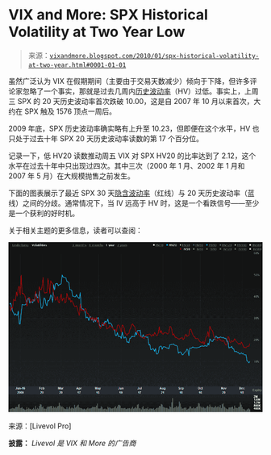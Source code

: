 <!--yml

分类：未分类

日期：2024-05-18 17:18:20

-->

# VIX and More: SPX Historical Volatility at Two Year Low

> 来源：[`vixandmore.blogspot.com/2010/01/spx-historical-volatility-at-two-year.html#0001-01-01`](http://vixandmore.blogspot.com/2010/01/spx-historical-volatility-at-two-year.html#0001-01-01)

虽然广泛认为 VIX 在假期期间（主要由于交易天数减少）倾向于下降，但许多评论家忽略了一个事实，那就是过去几周内[历史波动率](http://vixandmore.blogspot.com/search/label/historical%20volatility)（HV）过低。事实上，上周三 SPX 的 20 天历史波动率首次跌破 10.00，这是自 2007 年 10 月以来首次，大约在 SPX 触及 1576 顶点一周后。

2009 年底，SPX 历史波动率确实略有上升至 10.23，但即便在这个水平，HV 也只处于过去十年 SPX 20 天历史波动率读数的第 17 个百分位。

记录一下，低 HV20 读数推动周五 VIX 对 SPX HV20 的比率达到了 2.12，这个水平在过去十年中只出现过四次。其中三次（2000 年 1 月、2002 年 1 月和 2007 年 5 月）在大规模抛售之前发生。

下面的图表展示了最近 SPX 30 天[隐含波动率](http://vixandmore.blogspot.com/search/label/implied%20volatility)（红线）与 20 天历史波动率（蓝线）之间的分歧。通常情况下，当 IV 远高于 HV 时，这是一个看跌信号——至少是一个获利的好时机。

关于相关主题的更多信息，读者可以查阅：

![](img/c734aa4f25b7da8dc43c6d748ebc3459.png)

来源：[Livevol Pro]

**披露：** *Livevol 是 VIX 和 More 的广告商*
